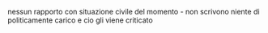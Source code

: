 nessun rapporto con situazione civile del momento - non scrivono niente di politicamente carico e cio gli viene criticato
